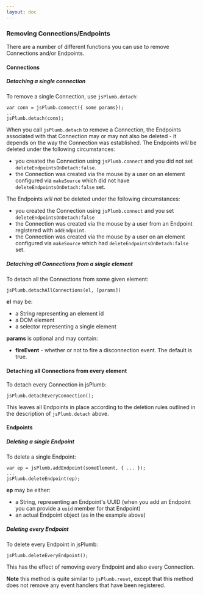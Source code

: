 ```yaml
---
layout: doc
---
```


### Removing Connections/Endpoints

There are a number of different functions you can use to remove Connections and/or Endpoints.

#### Connections

##### Detaching a single connection

To remove a single Connection, use `jsPlumb.detach`:

    var conn = jsPlumb.connect({ some params});
    ...
    jsPlumb.detach(conn);

When you call `jsPlumb.detach` to remove a Connection, the Endpoints associated with that Connection may or may not also be deleted - it depends on the way the Connection was established. The Endpoints *will* be deleted under the following circumstances:

- you created the Connection using `jsPlumb.connect` and you did not set `deleteEndpointsOnDetach:false`.
- the Connection was created via the mouse by a user on an element configured via `makeSource` which did not have `deleteEndpointsOnDetach:false` set.


The Endpoints *will not* be deleted under the following circumstances:


- you created the Connection using `jsPlumb.connect` and you set `deleteEndpointsOnDetach:false`
- the Connection was created via the mouse by a user from an Endpoint registered with `addEndpoint`.
- the Connection was created via the mouse by a user on an element configured via `makeSource` which had `deleteEndpointsOnDetach:false` set.



##### Detaching all Connections from a single element

To detach all the Connections from some given element:

    jsPlumb.detachAllConnections(el, [params])


**el** may be:

- a String representing an element id
- a DOM element
- a selector representing a single element

**params** is optional and may contain:

- **fireEvent** - whether or not to fire a disconnection event. The default is true.
                

#### Detaching all Connections from every element
To detach every Connection in jsPlumb:

    jsPlumb.detachEveryConnection();

This leaves all Endpoints in place according to the deletion rules outlined in the description of `jsPlumb.detach` above.


#### Endpoints

##### Deleting a single Endpoint
To delete a single Endpoint:

    var ep = jsPlumb.addEndpoint(someElement, { ... });
    ...
    jsPlumb.deleteEndpoint(ep);

**ep** may be either:

- a String, representing an Endpoint's UUID (when you add an Endpoint you can provide a `uuid` member for that Endpoint)
- an actual Endpoint object (as in the example above)


##### Deleting every Endpoint
To delete every Endpoint in jsPlumb:

    jsPlumb.deleteEveryEndpoint();

This has the effect of removing every Endpoint and also every Connection. 

**Note** this method is quite similar to `jsPlumb.reset`, except that this method does not remove any event handlers that have been registered.